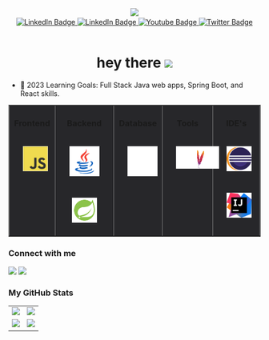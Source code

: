 <div id="header" align="center">
  <img src="https://media.giphy.com/media/3kPDmoWdBpQPNhCnUG/giphy.gif" width="150"/>

<div id="badges">
    <a target="_blank" rel="noopener" href="https://www.linkedin.com/in/davenaugler/">
    <img src="https://img.shields.io/badge/LinkedIn-blue?style=for-the-badge&logo=linkedin&logoColor=white" alt="LinkedIn Badge"/>
  </a>
     <a onclick="window.open(this.href,'_blank');return false;" href="https://www.linkedin.com/in/davenaugler/">
    <img src="https://img.shields.io/badge/LinkedIn-blue?style=for-the-badge&logo=linkedin&logoColor=white" alt="LinkedIn Badge"/>
  </a>
  <a href="https://www.youtube.com/channel/UCi7QuGYuNdxO7-vK1Qdxmzw" target="_blank">
    <img src="https://img.shields.io/badge/YouTube-red?style=for-the-badge&logo=youtube&logoColor=white" alt="Youtube Badge"/>
  </a>
  <a href="https://twitter.com/DaveNaugler" target="_blank">
    <img src="https://img.shields.io/badge/Twitter-blue?style=for-the-badge&logo=twitter&logoColor=white" alt="Twitter Badge"/>
  </a>
</div>
<img src="https://komarev.com/ghpvc/?username=davenaugler&style=flat-square&color=blue" alt=""/>
<h1>
  hey there
  <img src="https://media.giphy.com/media/hvRJCLFzcasrR4ia7z/giphy.gif" width="30px"/>
</h1>

</div>


<!-- <a onclick="window.open(this.href,'_blank');return false;" href="https://www.linkedin.com/in/davenaugler/">Some Other Site</a> -->


- 🧠 2023 Learning Goals: Full Stack Java web apps, Spring Boot, and React skills.
























<table style="background-color: #27272a" width="100%" border="1"><tr><td valign="top">

<h3 align="center">Frontend</h3>
<div align="center">  
<img style="margin: 20px" src="/assets/Frontend/javascript.svg" alt="JavaScript" height="50" />
<!-- <img style="margin: 20px" src="/assets/Frontend/react_horizontal.svg" alt="React" height="60" /> -->
</div>

</td><td valign="top">

<h3 align="center">Backend</h3>
<div align="center">
<img style="margin: 20px" src="/assets/Backend/java2.svg" alt="Java" height="60" />
<img style="margin: 20px" src="/assets/Backend/icons8-spring-boot.svg" alt="Spring" height="50" />
</div>

</td><td valign="top">

<h3 align="center">Database</h3>
<div align="center">
<img style="margin: 20px" src="/assets/Database/mysql_white_data.svg" alt="MySQL" height="60" />
</div>

</td><td valign="top">

<h3 align="center">Tools</h3>
<div align="center">
<img style="margin: 20px" src="/assets/Tools/maven_white.svg" alt="Maven" height="45" />
</div>

</td><td valign="top">

<h3 align="center">IDE's</h3>
<div align="center">
<img style="margin: 20px" src="/assets/IDE/eclipse.svg" alt="Eclipse IDE" height="50" />
<img style="margin: 20px" src="/assets/IDE/intellij-idea.svg" alt="IntelliJ IDEA" height="50" />
</div>

</td></tr>

</table>

### Connect with me
<a href="https://www.linkedin.com/in/davenaugler/"><img src="https://www.vectorlogo.zone/logos/linkedin/linkedin-icon.svg" height="50"/></a>
<a href = "mailto: davenaugler@gmail.com"><img src="https://img.shields.io/badge/-Gmail-%23333?style=for-the-badge&logo=gmail&logoColor=white" target="_blank" ></a>


### My GitHub Stats

<table>
    <tr>
        <td>
            <img src="https://github-profile-trophy.vercel.app/?username=davenaugler&row=3&column=4&no-bg=true"/>
        </td>
        <td>
            <img src="https://github-readme-streak-stats.herokuapp.com/?user=davenaugler&theme=tokyonight"/>
        </td> 
    </tr>
    <tr>
        <td>
            <img src="https://github-readme-stats.vercel.app/api?username=davenaugler&count_private=true&show_icons=true&theme=tokyonight"/>
        </td>
<!--         <td> -->
<!--             <img src="https://github-readme-stats.vercel.app/api/top-langs/?username=kadillehay&langs_count=10&layout=compact"/> -->
<!--            <img src="https://github-readme-stats-git-masterrstaa-rickstaa.vercel.app/api/top-langs/?username=kadillehay&theme=tokyonight"/> -->
<!--              )](https://github.com/anuraghazra/github-readme-stats) --> 
<!--               &hide=php,scss,css,html,batchfile,gherkin,freemarker,xslt,tsql,ruby,javascript"/> -->
<!--            </td> -->
       <td>
            <img src="https://github-readme-stats.vercel.app/api/top-langs/?username=davenaugler&theme=tokyonight&langs_count=10"/>
        </td>
    </tr>
</table>

<!--
**davenaugler/davenaugler** is a ✨ _special_ ✨ repository because its `README.md` (this file) appears on your GitHub profile.

Here are some ideas to get you started:

- 🔭 I’m currently working on ...
- 🌱 I’m currently learning ...
- 👯 I’m looking to collaborate on ...
- 🤔 I’m looking for help with ...
- 💬 Ask me about ...
- 📫 How to reach me: ...
- 😄 Pronouns: ...
- ⚡ Fun fact: ...
-->
